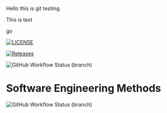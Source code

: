 Hello this is git testing.

This is test

go



[![LICENSE](https://img.shields.io/github/license/ThuTaMinnLu40794374/DevOps.svg?style=flat-square)](https://github.com/ThuTaMinnLu40794374/DevOps/blob/master/LICENSE)

[![Releases](https://img.shields.io/github/release/ThuTaMinnLu40794374/DevOps/all.svg?style=flat-square)](https://github.com/ThuTaMinnLu40794374/DevOps/releases)

![GitHub Workflow Status (branch)](https://img.shields.io/github/actions/workflow/status/ThuTaMinnLu40794374/DevOps/.github/workflows/main.yml?branch=master)

# Software Engineering Methods
![GitHub Workflow Status (branch)](https://img.shields.io/github/actions/workflow/status/ThuTaMinnLu40794374/DevOps/main.yml?branch=develop)